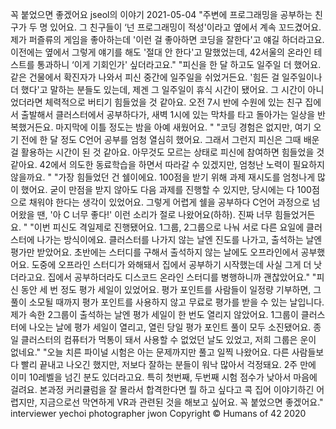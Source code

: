 꼭 붙었으면 좋겠어요
jseol의 이야기
2021-05-04
"주변에 프로그래밍을 공부하는 친구가 두 명 있어요. 그 친구들이 ‘넌 프로그래밍이 적성'이라고 옆에서 계속 꼬드겼어요. 제가 퍼즐류의 게임을 좋아하는데 '이런 걸 좋아하면 코딩을 잘한다'고 얘길 하더라고요. 이전에는 옆에서 그렇게 얘기를 해도 '절대 안 한다'고 말했었는데, 42서울의 온라인 테스트를 통과하니 ‘이게 기회인가' 싶더라고요."
"피신을 한 달 하고도 일주일 더 했어요. 같은 건물에서 확진자가 나와서 피신 중간에 일주일을 쉬었거든요. '힘든 걸 일주일이나 더 했다'고 말하는 분들도 있는데, 제겐 그 일주일이 휴식 시간이 됐어요. 그 시간이 아니었더라면 체력적으로 버티기 힘들었을 것 같아요. 오전 7시 반에 수원에 있는 친구 집에서 출발해서 클러스터에서 공부하다가, 새벽 1시에 있는 막차를 타고 돌아가는 일상을 반복했거든요. 마지막에 이틀 정도는 밤을 아예 새웠어요.
"
"코딩 경험은 없지만, 여기 오기 전에 한 달 정도 C언어 공부를 엄청 열심히 했어요. 그래서 그런지 피신은 그때 배운 걸 활용하는 시간이 된 것 같아요. 아무것도 모르는 상태로 피신에 참여하면 힘들었을 것 같아요. 42에서 의도한 동료학습을 하면서 따라갈 수 있겠지만, 엄청난 노력이 필요하지 않을까요.
"
"가장 힘들었던 건 쉘이에요. 100점을 받기 위해 과제 재시도를 엄청나게 많이 했어요. 굳이 만점을 받지 않아도 다음 과제를 진행할 수 있지만, 당시에는 다 100점으로 채워야 한다는 생각이 있었어요. 그렇게 어렵게 쉘을 공부하다 C언어 과정으로 넘어왔을 땐, '아 C 너무 좋다!' 이런 소리가 절로 나왔어요(하하). 진짜 너무 힘들었거든요.
"
"이번 피신도 격일제로 진행됐어요. 1그룹, 2그룹으로 나눠 서로 다른 요일에 클러스터에 나가는 방식이에요. 클러스터를 나가지 않는 날엔 진도를 나가고, 출석하는 날엔 평가만 받았어요. 초반에는 스터디를 구해서 출석하지 않는 날에도 오프라인에서 공부했어요. 도중에 오프라인 스터디가 와해돼서 집에서 공부하기 시작했는데 사실 그게 더 낫더라고요. 집에서 공부하더라도 디스코드 온라인 스터디를 병행하니까 괜찮았어요."
"피신 동안 세 번 정도 평가 세일이 있었어요. 평가 포인트를 사람들이 일정량 기부하면, 그 풀이 소모될 때까지 평가 포인트를 사용하지 않고 무료로 평가를 받을 수 있는 날입니다. 제가 속한 2그룹이 출석하는 날엔 평가 세일이 한 번도 열리지 않았어요. 1그룹이 클러스터에 나오는 날에 평가 세일이 열리고, 열린 당일 평가 포인트 풀이 모두 소진됐어요. 종일 클러스터의 컴퓨터가 먹통이 돼서 사용할 수 없었던 날도 있었고, 저희 그룹은 운이 없네요."
"오늘 치른 파이널 시험은 아는 문제까지만 풀고 일찍 나왔어요. 다른 사람들보다 빨리 끝내고 나오긴 했지만, 저보다 잘하는 분들이 워낙 많아서 걱정돼요. 2주 만에 이미 10레벨을 넘긴 분도 있더라고요. 특히 첫번째, 두번째 시험 점수가 낮아서 마음에 걸려요. 본과정 커리큘럼을 잘 몰라서 합격한다면 뭘 하고 싶다고 콕 집어 이야기하긴 어렵지만, 지금으로선 막연하게 VR과 관련된 것을 해보고 싶어요. 꼭 붙었으면 좋겠어요."
interviewer yechoi
photographer jwon
Copyright © Humans of 42 2020
